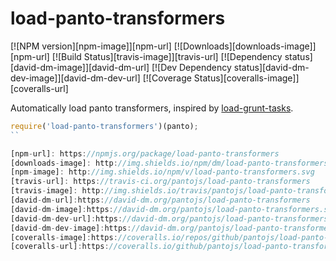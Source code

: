 # load-panto-transformers
[![NPM version][npm-image]][npm-url] [![Downloads][downloads-image]][npm-url] [![Build Status][travis-image]][travis-url] [![Dependency status][david-dm-image]][david-dm-url] [![Dev Dependency status][david-dm-dev-image]][david-dm-dev-url] [![Coverage Status][coveralls-image]][coveralls-url]

Automatically load panto transformers, inspired by [load-grunt-tasks](https://www.npmjs.com/package/load-grunt-tasks).

```js
require('load-panto-transformers')(panto);
``

[npm-url]: https://npmjs.org/package/load-panto-transformers
[downloads-image]: http://img.shields.io/npm/dm/load-panto-transformers.svg
[npm-image]: http://img.shields.io/npm/v/load-panto-transformers.svg
[travis-url]: https://travis-ci.org/pantojs/load-panto-transformers
[travis-image]: http://img.shields.io/travis/pantojs/load-panto-transformers.svg
[david-dm-url]:https://david-dm.org/pantojs/load-panto-transformers
[david-dm-image]:https://david-dm.org/pantojs/load-panto-transformers.svg
[david-dm-dev-url]:https://david-dm.org/pantojs/load-panto-transformers#info=devDependencies
[david-dm-dev-image]:https://david-dm.org/pantojs/load-panto-transformers/dev-status.svg
[coveralls-image]:https://coveralls.io/repos/github/pantojs/load-panto-transformers/badge.svg?branch=master
[coveralls-url]:https://coveralls.io/github/pantojs/load-panto-transformers?branch=master
